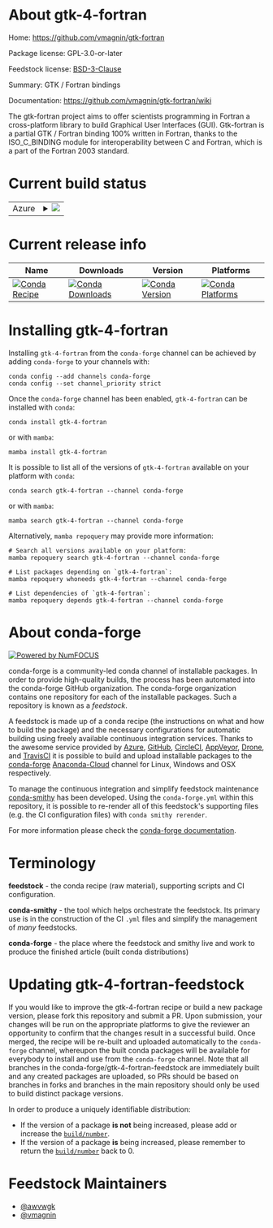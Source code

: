 About gtk-4-fortran
===================

Home: https://github.com/vmagnin/gtk-fortran

Package license: GPL-3.0-or-later

Feedstock license: [BSD-3-Clause](https://github.com/conda-forge/gtk-4-fortran-feedstock/blob/master/LICENSE.txt)

Summary: GTK / Fortran bindings

Documentation: https://github.com/vmagnin/gtk-fortran/wiki

The gtk-fortran project aims to offer scientists programming in Fortran a
cross-platform library to build Graphical User Interfaces (GUI).
Gtk-fortran is a partial GTK / Fortran binding 100% written in Fortran, thanks
to the ISO_C_BINDING module for interoperability between C and Fortran, which
is a part of the Fortran 2003 standard.


Current build status
====================


<table>
    
  <tr>
    <td>Azure</td>
    <td>
      <details>
        <summary>
          <a href="https://dev.azure.com/conda-forge/feedstock-builds/_build/latest?definitionId=15521&branchName=master">
            <img src="https://dev.azure.com/conda-forge/feedstock-builds/_apis/build/status/gtk-4-fortran-feedstock?branchName=master">
          </a>
        </summary>
        <table>
          <thead><tr><th>Variant</th><th>Status</th></tr></thead>
          <tbody><tr>
              <td>linux_64</td>
              <td>
                <a href="https://dev.azure.com/conda-forge/feedstock-builds/_build/latest?definitionId=15521&branchName=master">
                  <img src="https://dev.azure.com/conda-forge/feedstock-builds/_apis/build/status/gtk-4-fortran-feedstock?branchName=master&jobName=linux&configuration=linux_64_" alt="variant">
                </a>
              </td>
            </tr><tr>
              <td>osx_64</td>
              <td>
                <a href="https://dev.azure.com/conda-forge/feedstock-builds/_build/latest?definitionId=15521&branchName=master">
                  <img src="https://dev.azure.com/conda-forge/feedstock-builds/_apis/build/status/gtk-4-fortran-feedstock?branchName=master&jobName=osx&configuration=osx_64_" alt="variant">
                </a>
              </td>
            </tr>
          </tbody>
        </table>
      </details>
    </td>
  </tr>
</table>

Current release info
====================

| Name | Downloads | Version | Platforms |
| --- | --- | --- | --- |
| [![Conda Recipe](https://img.shields.io/badge/recipe-gtk--4--fortran-green.svg)](https://anaconda.org/conda-forge/gtk-4-fortran) | [![Conda Downloads](https://img.shields.io/conda/dn/conda-forge/gtk-4-fortran.svg)](https://anaconda.org/conda-forge/gtk-4-fortran) | [![Conda Version](https://img.shields.io/conda/vn/conda-forge/gtk-4-fortran.svg)](https://anaconda.org/conda-forge/gtk-4-fortran) | [![Conda Platforms](https://img.shields.io/conda/pn/conda-forge/gtk-4-fortran.svg)](https://anaconda.org/conda-forge/gtk-4-fortran) |

Installing gtk-4-fortran
========================

Installing `gtk-4-fortran` from the `conda-forge` channel can be achieved by adding `conda-forge` to your channels with:

```
conda config --add channels conda-forge
conda config --set channel_priority strict
```

Once the `conda-forge` channel has been enabled, `gtk-4-fortran` can be installed with `conda`:

```
conda install gtk-4-fortran
```

or with `mamba`:

```
mamba install gtk-4-fortran
```

It is possible to list all of the versions of `gtk-4-fortran` available on your platform with `conda`:

```
conda search gtk-4-fortran --channel conda-forge
```

or with `mamba`:

```
mamba search gtk-4-fortran --channel conda-forge
```

Alternatively, `mamba repoquery` may provide more information:

```
# Search all versions available on your platform:
mamba repoquery search gtk-4-fortran --channel conda-forge

# List packages depending on `gtk-4-fortran`:
mamba repoquery whoneeds gtk-4-fortran --channel conda-forge

# List dependencies of `gtk-4-fortran`:
mamba repoquery depends gtk-4-fortran --channel conda-forge
```


About conda-forge
=================

[![Powered by
NumFOCUS](https://img.shields.io/badge/powered%20by-NumFOCUS-orange.svg?style=flat&colorA=E1523D&colorB=007D8A)](https://numfocus.org)

conda-forge is a community-led conda channel of installable packages.
In order to provide high-quality builds, the process has been automated into the
conda-forge GitHub organization. The conda-forge organization contains one repository
for each of the installable packages. Such a repository is known as a *feedstock*.

A feedstock is made up of a conda recipe (the instructions on what and how to build
the package) and the necessary configurations for automatic building using freely
available continuous integration services. Thanks to the awesome service provided by
[Azure](https://azure.microsoft.com/en-us/services/devops/), [GitHub](https://github.com/),
[CircleCI](https://circleci.com/), [AppVeyor](https://www.appveyor.com/),
[Drone](https://cloud.drone.io/welcome), and [TravisCI](https://travis-ci.com/)
it is possible to build and upload installable packages to the
[conda-forge](https://anaconda.org/conda-forge) [Anaconda-Cloud](https://anaconda.org/)
channel for Linux, Windows and OSX respectively.

To manage the continuous integration and simplify feedstock maintenance
[conda-smithy](https://github.com/conda-forge/conda-smithy) has been developed.
Using the ``conda-forge.yml`` within this repository, it is possible to re-render all of
this feedstock's supporting files (e.g. the CI configuration files) with ``conda smithy rerender``.

For more information please check the [conda-forge documentation](https://conda-forge.org/docs/).

Terminology
===========

**feedstock** - the conda recipe (raw material), supporting scripts and CI configuration.

**conda-smithy** - the tool which helps orchestrate the feedstock.
                   Its primary use is in the construction of the CI ``.yml`` files
                   and simplify the management of *many* feedstocks.

**conda-forge** - the place where the feedstock and smithy live and work to
                  produce the finished article (built conda distributions)


Updating gtk-4-fortran-feedstock
================================

If you would like to improve the gtk-4-fortran recipe or build a new
package version, please fork this repository and submit a PR. Upon submission,
your changes will be run on the appropriate platforms to give the reviewer an
opportunity to confirm that the changes result in a successful build. Once
merged, the recipe will be re-built and uploaded automatically to the
`conda-forge` channel, whereupon the built conda packages will be available for
everybody to install and use from the `conda-forge` channel.
Note that all branches in the conda-forge/gtk-4-fortran-feedstock are
immediately built and any created packages are uploaded, so PRs should be based
on branches in forks and branches in the main repository should only be used to
build distinct package versions.

In order to produce a uniquely identifiable distribution:
 * If the version of a package **is not** being increased, please add or increase
   the [``build/number``](https://docs.conda.io/projects/conda-build/en/latest/resources/define-metadata.html#build-number-and-string).
 * If the version of a package **is** being increased, please remember to return
   the [``build/number``](https://docs.conda.io/projects/conda-build/en/latest/resources/define-metadata.html#build-number-and-string)
   back to 0.

Feedstock Maintainers
=====================

* [@awvwgk](https://github.com/awvwgk/)
* [@vmagnin](https://github.com/vmagnin/)

